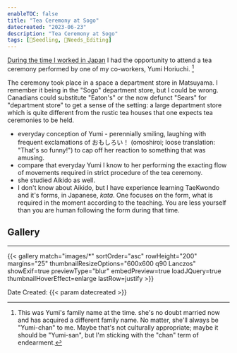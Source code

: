 ```yaml
---
enableTOC: false
title: "Tea Ceremony at Sogo"
datecreated: "2023-06-23"
description: "Tea Ceremony at Sogo"
tags: [🌱Seedling, 🧹Needs_Editing]
---
```


[During the time I worked in Japan](notes/Teaching%20English%20in%20Japan.md) I had the opportunity to attend a tea ceremony performed by one of my co-workers, Yumi Horiuchi. [^1] 
[^1]:This was Yumi's family name at the time. she's no doubt married now and has acquired a different family name. No matter, she'll always be "Yumi-chan" to me. Maybe that's not culturally appropriate; maybe it should be "Yumi-san", but I'm sticking with the "chan" term of endearment.

The ceremony took place in a space a department store in Matsuyama. I remember it being in the "Sogo" department store, but I could be wrong. Canadians could substitute "Eaton's" or the now defunct "Sears" for "department store" to get a sense of the setting: a large department store which is quite different from the rustic tea houses that one expects tea ceremonies to be held.

- everyday conception of Yumi - perennially smiling, laughing with frequent exclamations of おもしろい！ (omoshiroi;  loose translation: "That's so funny!") to cap off her reaction to something that was amusing.
- compare that everyday Yumi I know to her performing the exacting flow of movements required in strict procedure of the tea ceremony.
- she studied Aikido as well. 
- I don't know about Aikido, but I have experience learning TaeKwondo and it's forms, in Japanese, *kata*. One focuses on the form, what is required in the moment according to the teaching. You are less yourself than you are human following the form during that time.

## Gallery
***

{{< gallery match="images/*" sortOrder="asc" rowHeight="200" margins="25" thumbnailResizeOptions="600x600 q90 Lanczos" showExif=true previewType="blur" embedPreview=true loadJQuery=true thumbnailHoverEffect=enlarge lastRow=justify >}}

Date Created: {{< param datecreated >}}



